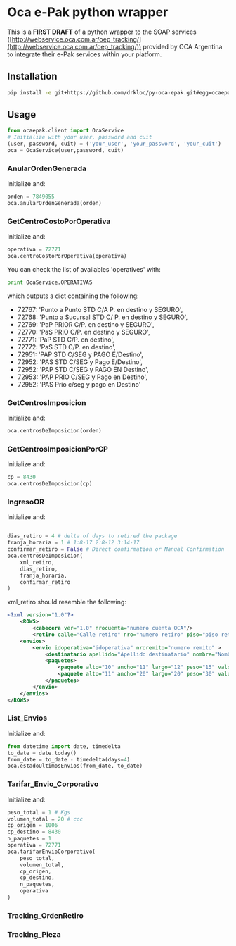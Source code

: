 # Oca e-Pak python wrapper

This is a **FIRST DRAFT** of a python wrapper to the SOAP services ([http://webservice.oca.com.ar/oep_tracking/](http://webservice.oca.com.ar/oep_tracking/)) provided by OCA Argentina to integrate their e-Pak services within your platform.


## Installation

```bash
pip install -e git+https://github.com/drkloc/py-oca-epak.git#egg=ocaepak
```

## Usage

```python
from ocaepak.client import OcaService
# Initialize with your user, password and cuit
(user, password, cuit) = ('your_user', 'your_password', 'your_cuit')
oca = OcaService(user,password, cuit)
```

### AnularOrdenGenerada

Initialize and:

```python
orden = 7849055
oca.anularOrdenGenerada(orden)
```

### GetCentroCostoPorOperativa

Initialize and:

```python
operativa = 72771
oca.centroCostoPorOperativa(operativa)
```

You can check the list of availables 'operatives' with:

```python
print OcaService.OPERATIVAS
```

which outputs a dict containing the following:

+ 72767: 'Punto a Punto STD C/A P. en destino y SEGURO',
+ 72768: 'Punto a Sucursal STD C/ P. en destino y SEGURO',
+ 72769: 'PaP PRIOR C/P. en destino y SEGURO',
+ 72770: 'PaS PRIO C/P. en destino y SEGURO',
+ 72771: 'PaP STD C/P. en destino',
+ 72772: 'PaS STD C/P. en destino',
+ 72951: 'PAP STD C/SEG y PAGO E/Destino',
+ 72952: 'PAS STD C/SEG y Pago E/Destino',
+ 72952: 'PAP STD C/SEG y PAGO EN Destino',
+ 72953: 'PAP PRIO C/SEG y Pago en Destino',
+ 72952: 'PAS Prio c/seg y pago en Destino'

### GetCentrosImposicion

Initialize and:

```python
oca.centrosDeImposicion(orden)
```

### GetCentrosImposicionPorCP

Initialize and:

```python
cp = 8430
oca.centrosDeImposicion(cp)
```

### IngresoOR

Initialize and:

```python

dias_retiro = 4 # delta of days to retired the package
franja_horaria = 1 # 1:8-17 2:8-12 3:14-17
confirmar_retiro = False # Direct confirmation or Manual Confirmation
oca.centrosDeImposicion(
	xml_retiro,
	dias_retiro,
	franja_horaria,
	confirmar_retiro
)
```

xml_retiro should resemble the following:

```xml
<?xml version="1.0"?>
	<ROWS>
		<cabecera ver="1.0" nrocuenta="numero cuenta OCA"/>
		<retiro calle="Calle retiro" nro="numero retiro" piso="piso retiro" depto="departamento retiro" cp="codigo postal retiro" localidad="localidad retiro" provincia="provincia retiro" contacto="contacto retiro" email="e-mail del contacto retiro" solicitante="solicitante retiro" observaciones="observaciones retiro" centrocosto="centro costo retiro"/>
	<envios>
		<envio idoperativa="idoperativa" nroremito="numero remito" >
			<destinatario apellido="Apellido destinatario" nombre="Nombre destinatario" calle="Calle destinatario" nro="Numero destinatario" piso="Piso destinatario" depto="Depto destinatario" cp="codigo postal destinatario" localidad="localidad destinatario" provincia="provincia destinatario" telefono="telefono destinatario" email="email destinatario" idci="IdCentroImposicion" celular="celular destinatario"/>
			<paquetes>
				<paquete alto="10" ancho="11" largo="12" peso="15" valor="200" cant="1" />
				<paquete alto="11" ancho="20" largo="20" peso="30" valor="300" cant="2" />
			</paquetes>
		</envio>
	</envios>
</ROWS>
```

### List_Envios

Initialize and:

```python
from datetime import date, timedelta
to_date = date.today()
from_date = to_date - timedelta(days=4)
oca.estadoUltimosEnvios(from_date, to_date)
```

### Tarifar_Envio_Corporativo

Initialize and:

```python
peso_total = 1 # Kgs
volumen_total = 20 # ccc
cp_origen = 1006
cp_destino = 8430
n_paquetes = 1
operativa = 72771
oca.tarifarEnvioCorporativo(
	peso_total,
	volumen_total,
	cp_origen,
	cp_destino,
	n_paquetes,
	operativa
)
```

### Tracking_OrdenRetiro

### Tracking_Pieza